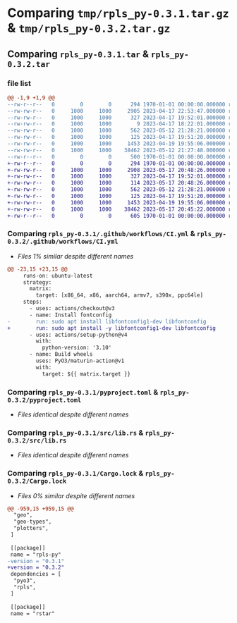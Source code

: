 # Comparing `tmp/rpls_py-0.3.1.tar.gz` & `tmp/rpls_py-0.3.2.tar.gz`

## Comparing `rpls_py-0.3.1.tar` & `rpls_py-0.3.2.tar`

### file list

```diff
@@ -1,9 +1,9 @@
--rw-r--r--   0        0        0      294 1970-01-01 00:00:00.000000 rpls_py-0.3.1/Cargo.toml
--rw-rw-r--   0     1000     1000     2905 2023-04-17 22:53:47.000000 rpls_py-0.3.1/.github/workflows/CI.yml
--rw-rw-r--   0     1000     1000      327 2023-04-17 19:52:01.000000 rpls_py-0.3.1/.gitignore
--rw-rw-r--   0     1000     1000        9 2023-04-17 18:22:01.000000 rpls_py-0.3.1/README.md
--rw-rw-r--   0     1000     1000      562 2023-05-12 21:28:21.000000 rpls_py-0.3.1/pyproject.toml
--rw-rw-r--   0     1000     1000      125 2023-04-17 19:51:20.000000 rpls_py-0.3.1/requirements.txt
--rw-rw-r--   0     1000     1000     1453 2023-04-19 19:55:06.000000 rpls_py-0.3.1/src/lib.rs
--rw-rw-r--   0     1000     1000    38462 2023-05-12 21:27:48.000000 rpls_py-0.3.1/Cargo.lock
--rw-r--r--   0        0        0      500 1970-01-01 00:00:00.000000 rpls_py-0.3.1/PKG-INFO
+-rw-r--r--   0        0        0      294 1970-01-01 00:00:00.000000 rpls_py-0.3.2/Cargo.toml
+-rw-rw-r--   0     1000     1000     2908 2023-05-17 20:48:26.000000 rpls_py-0.3.2/.github/workflows/CI.yml
+-rw-rw-r--   0     1000     1000      327 2023-04-17 19:52:01.000000 rpls_py-0.3.2/.gitignore
+-rw-rw-r--   0     1000     1000      114 2023-05-17 20:48:26.000000 rpls_py-0.3.2/README.md
+-rw-rw-r--   0     1000     1000      562 2023-05-12 21:28:21.000000 rpls_py-0.3.2/pyproject.toml
+-rw-rw-r--   0     1000     1000      125 2023-04-17 19:51:20.000000 rpls_py-0.3.2/requirements.txt
+-rw-rw-r--   0     1000     1000     1453 2023-04-19 19:55:06.000000 rpls_py-0.3.2/src/lib.rs
+-rw-rw-r--   0     1000     1000    38462 2023-05-17 20:45:22.000000 rpls_py-0.3.2/Cargo.lock
+-rw-r--r--   0        0        0      605 1970-01-01 00:00:00.000000 rpls_py-0.3.2/PKG-INFO
```

### Comparing `rpls_py-0.3.1/.github/workflows/CI.yml` & `rpls_py-0.3.2/.github/workflows/CI.yml`

 * *Files 1% similar despite different names*

```diff
@@ -23,15 +23,15 @@
     runs-on: ubuntu-latest
     strategy:
       matrix:
         target: [x86_64, x86, aarch64, armv7, s390x, ppc64le]
     steps:
       - uses: actions/checkout@v3
       - name: Install fontconfig
-        run: sudo apt install libfontconfig1-dev libfontconfig
+        run: sudo apt install -y libfontconfig1-dev libfontconfig
       - uses: actions/setup-python@v4
         with:
           python-version: '3.10'
       - name: Build wheels
         uses: PyO3/maturin-action@v1
         with:
           target: ${{ matrix.target }}
```

### Comparing `rpls_py-0.3.1/pyproject.toml` & `rpls_py-0.3.2/pyproject.toml`

 * *Files identical despite different names*

### Comparing `rpls_py-0.3.1/src/lib.rs` & `rpls_py-0.3.2/src/lib.rs`

 * *Files identical despite different names*

### Comparing `rpls_py-0.3.1/Cargo.lock` & `rpls_py-0.3.2/Cargo.lock`

 * *Files 0% similar despite different names*

```diff
@@ -959,15 +959,15 @@
  "geo",
  "geo-types",
  "plotters",
 ]
 
 [[package]]
 name = "rpls-py"
-version = "0.3.1"
+version = "0.3.2"
 dependencies = [
  "pyo3",
  "rpls",
 ]
 
 [[package]]
 name = "rstar"
```

